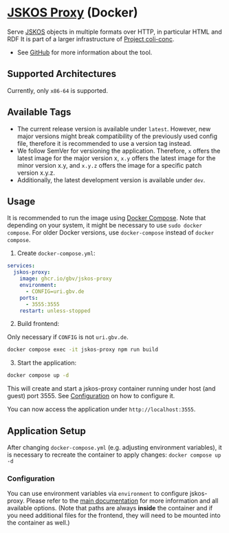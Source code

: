 # [JSKOS Proxy](https://github.com/gbv/jskos-proxy) (Docker)

Serve [JSKOS] objects in multiple formats over HTTP, in particular HTML and RDF It is part of a larger infrastructure of [Project coli-conc](https://coli-conc.gbv.de).

- See [GitHub](https://github.com/gbv/jskos-proxy) for more information about the tool.

## Supported Architectures
Currently, only `x86-64` is supported.

## Available Tags
- The current release version is available under `latest`. However, new major versions might break compatibility of the previously used config file, therefore it is recommended to use a version tag instead.
- We follow SemVer for versioning the application. Therefore, `x` offers the latest image for the major version x, `x.y` offers the latest image for the minor version x.y, and `x.y.z` offers the image for a specific patch version x.y.z.
- Additionally, the latest development version is available under `dev`.

## Usage
It is recommended to run the image using [Docker Compose](https://docs.docker.com/compose/). Note that depending on your system, it might be necessary to use `sudo docker compose`. For older Docker versions, use `docker-compose` instead of `docker compose`.

1. Create `docker-compose.yml`:

```yml
services:
  jskos-proxy:
    image: ghcr.io/gbv/jskos-proxy
    environment:
      - CONFIG=uri.gbv.de
    ports:
      - 3555:3555
    restart: unless-stopped
```

2. Build frontend:

Only necessary if `CONFIG` is not `uri.gbv.de`.

```bash
docker compose exec -it jskos-proxy npm run build
```

3. Start the application:

```bash
docker compose up -d
```

This will create and start a jskos-proxy container running under host (and guest) port 3555. See [Configuration](#configuration) on how to configure it.

You can now access the application under `http://localhost:3555`.

## Application Setup
After changing `docker-compose.yml` (e.g. adjusting environment variables), it is necessary to recreate the container to apply changes: `docker compose up -d`

### Configuration
You can use environment variables via `environment` to configure jskos-proxy. Please refer to the [main documentation](../README.md#configuration) for more information and all available options. (Note that paths are always **inside** the container and if you need additional files for the frontend, they will need to be mounted into the container as well.)

[JSKOS]: https://gbv.github.io/jskos/jskos.html
